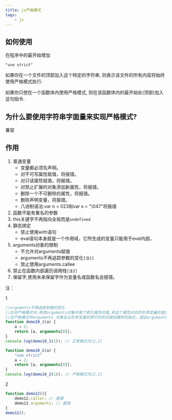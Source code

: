 ```yaml
---
title: js严格模式
tags:
    - js
---
```


## 如何使用

在程序中的最开始增加

`"use strict"`

如果你在一个文件的顶部加入这个特定的字符串, 则表示该文件的所有内容将始终使用严格模式执行.

如果你只想在一个函数体内使用严格模式, 则在该函数体内的最开始处(顶部)加入这句指令.

## 为什么要使用字符串字面量来实现严格模式?

兼容

## 作用

1. 普通变量
    - 变量都必须先声明。
    - 对不可写属性赋值，将报错。
    - 对只读属性赋值，将报错。
    - 对禁止扩展的对象添加新属性，将报错。
    - 删除一个不可删除的属性，将报错。
    - 删除声明变量，将报错。
    - 八进制语法:var n = 023和var s = "\047"将报错
2. 函数不能有重名的参数
3. this关键字不再指向全局而是`undefined`
4. 静态绑定
   - 禁止使用with语句
   - eval语句本身就是一个作用域，它所生成的变量只能用于eval内部。
5. arguments对象的限制
    - 不允许对arguments赋值
    - arguments不再追踪参数的变化`[注1]`
    - 禁止使用arguments.callee
6. 禁止在函数内部遍历调用栈`[注2]`
7. 保留字,使用未来保留字作为变量名或函数名会报错。

注：

1

```js
//arguments不再追踪参数的变化
//在非严格模式中,修改arguments对象中某个索引属性的值,和这个属性对应的形参变量的值也会同时变化,反之亦然。
//在严格模式中arguments 对象会以形参变量的拷贝的形式被创建和初始化，因此arguments对象的改变不会影响形参。
function demo10_1(a) {
    a = 2;
    return [a, arguments[0]];
}
console.log(demo10_1(1)); // 正常模式为[2,2]

function demo10_2(a) {
    "use strict"
    a = 2;
    return [a, arguments[0]];
}
console.log(demo10_2(1)); // 严格模式为[2,1]
```

2

```js
function demo12(){
    demo12.caller; // 报错
    demo12.arguments; // 报错
}
demo12();
```
